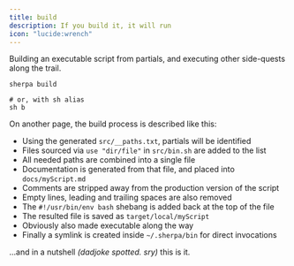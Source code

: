 ```yaml
---
title: build
description: If you build it, it will run
icon: "lucide:wrench"
---
```



Building an executable script from partials, and executing other side-quests along the trail.

```bash[from/some/bashBoxRoot] 
sherpa build

# or, with sh alias
sh b
```


On another page, the build process is described like this:

* Using the generated `src/__paths.txt`, partials will be identified
* Files sourced via `use "dir/file"` in `src/bin.sh` are added to the list
* All needed paths are combined into a single file
* Documentation is generated from that file, and placed into `docs/myScript.md`
* Comments are stripped away from the production version of the script
* Empty lines, leading and trailing spaces are also removed
* The `#!/usr/bin/env bash` shebang is added back at the top of the file
* The resulted file is saved as `target/local/myScript`
* Obviously also made executable along the way
* Finally a symlink is created inside `~/.sherpa/bin` for direct invocations

...and in a nutshell _(dadjoke spotted. sry)_ this is it.